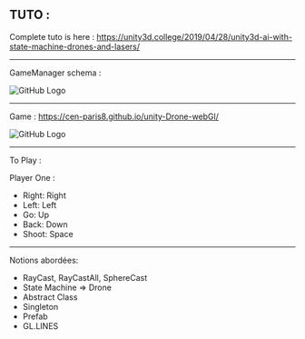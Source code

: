 ## TUTO :

Complete tuto is here :
https://unity3d.college/2019/04/28/unity3d-ai-with-state-machine-drones-and-lasers/

***
GameManager schema :

![GitHub Logo]()


***
Game :
https://cen-paris8.github.io/unity-Drone-webGl/

![GitHub Logo](...)
***
To Play :  

Player One :  
* Right: Right
* Left: Left
* Go: Up
* Back: Down
* Shoot: Space
	  
	
***

Notions abordées:
* RayCast, RayCastAll, SphereCast
* State Machine => Drone
* Abstract Class
* Singleton
* Prefab
* GL.LINES



